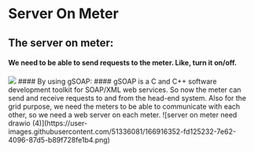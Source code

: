 # Server On Meter

## The server on meter:
#### We need to be able to send requests to the meter. Like, turn it on/off.

<img src="https://drive.google.comuc?id=1i7IHJYEUO59r5kag56dy5bUVyWo82LwM"/>
#### By using gSOAP:
#### gSOAP is a C and C++ software development toolkit for SOAP/XML web services. So now the meter can send and receive requests to and from the head-end system. Also for the grid purpose, we need the meters to be able to communicate with each other, so we need a web server on each meter. 
![server on meter need drawio (4)](https://user-images.githubusercontent.com/51336081/166916352-fd125232-7e62-4096-87d5-b89f728fe1b4.png)
